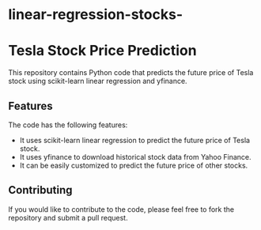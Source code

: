 # linear-regression-stocks-


# Tesla Stock Price Prediction

This repository contains Python code that predicts the future price of Tesla stock using scikit-learn linear regression and yfinance.

## Features

The code has the following features:

* It uses scikit-learn linear regression to predict the future price of Tesla stock.
* It uses yfinance to download historical stock data from Yahoo Finance.
* It can be easily customized to predict the future price of other stocks.

## Contributing

If you would like to contribute to the code, please feel free to fork the repository and submit a pull request.



